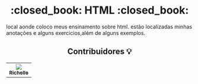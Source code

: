 <h1 align="center">:closed_book: HTML :closed_book:</h1>
local aonde coloco meus ensinamento sobre html.
estão localizadas minhas anotações e alguns exercicios,além de alguns exemplos.


 <div align="center">
   <h2 align="center">Contribuidores 💡</h2>
   <table>
   <tr>
      <td align="center">
      <a href="#">
        <img src="https://avatars.githubusercontent.com/u/43295714?s=400&u=372051215bac85801434935a7fee455047a0a396&v=4"/><br>
        <sub>
          <b>Richelle</b>
        </sub>
      </a>
    </td>
   </tr>
   </table>
   </div>
